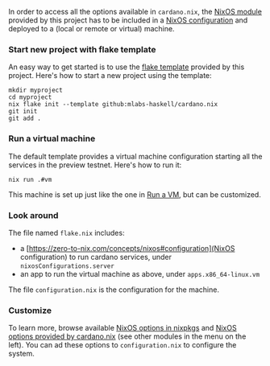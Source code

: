 In order to access all the options available in `cardano.nix`, the [NixOS module](https://zero-to-nix.com/concepts/nixos#modules) provided by this project has to be included in a [NixOS configuration](https://zero-to-nix.com/concepts/nixos#configuration) and deployed to a (local or remote or virtual) machine.

### Start new project with flake template

An easy way to get started is to use the [flake template](https://zero-to-nix.com/concepts/flakes#templates) provided by this project. Here's how to start a new project using the template:

```
mkdir myproject
cd myproject
nix flake init --template github:mlabs-haskell/cardano.nix
git init
git add .
```

### Run a virtual machine

The default template provides a virtual machine configuration starting all the services in the preview testnet. Here's how to run it:

`nix run .#vm`

This machine is set up just like the one in [Run a VM](../vm), but can be customized.

### Look around

The file named `flake.nix` includes:

- a [https://zero-to-nix.com/concepts/nixos#configuration](NixOS configuration) to run cardano services, under `nixosConfigurations.server`
- an app to run the virtual machine as above, under `apps.x86_64-linux.vm`

The file `configuration.nix` is the configuration for the machine.

### Customize

To learn more, browse available [NixOS options in nixpkgs](https://search.nixos.org/options) and [NixOS options provided by cardano.nix](../../reference/module-options/cardano/) (see other modules in the menu on the left). You can ad these options to `configuration.nix` to configure the system.
